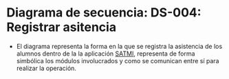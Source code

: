 # Diagrama de secuencia: DS-004: Registrar asitencia
- El diagrama representa la forma en la que se registra la asistencia de los alumnos dentro de la la aplicación [SATMI](/Diseño/1.%20Propósito/Propósito.md), representa de forma simbólica los módulos involucrados y como se comunican entre sí para realizar la operación.

